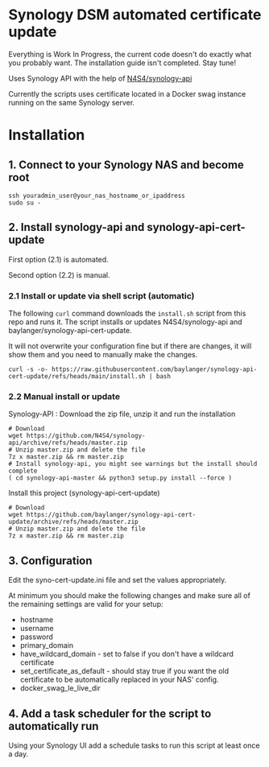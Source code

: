 # Synology DSM automated certificate update

Everything is Work In Progress, the current code doesn't do exactly what you probably want. The installation guide isn't completed. Stay tune!

Uses Synology API with the help of [N4S4/synology-api](https://github.com/N4S4/synology-api)

Currently the scripts uses certificate located in a Docker swag instance running on the same Synology server.

# Installation

## 1. Connect to your Synology NAS and become root
```
ssh youradmin_user@your_nas_hostname_or_ipaddress
sudo su -
```

## 2. Install synology-api and synology-api-cert-update

First option (2.1) is automated.

Second option (2.2) is manual.

### 2.1 Install or update via shell script (automatic)

The following `curl` command downloads the `install.sh` script from this repo and runs it. The script installs or updates N4S4/synology-api and baylanger/synology-api-cert-update.

It will not overwrite your configuration fine but if there are changes, it will show them and you need to manually make the changes.

```
curl -s -o- https://raw.githubusercontent.com/baylanger/synology-api-cert-update/refs/heads/main/install.sh | bash
```

### 2.2 Manual install or update

Synology-API : Download the zip file, unzip it and run the installation

```
# Download
wget https://github.com/N4S4/synology-api/archive/refs/heads/master.zip
# Unzip master.zip and delete the file
7z x master.zip && rm master.zip
# Install synology-api, you might see warnings but the install should complete
( cd synology-api-master && python3 setup.py install --force )
```

Install this project (synology-api-cert-update)
```
# Download
wget https://github.com/baylanger/synology-api-cert-update/archive/refs/heads/master.zip
# Unzip master.zip and delete the file
7z x master.zip && rm master.zip
```

## 3. Configuration

Edit the syno-cert-update.ini file and set the values appropriately.

At minimum you should make the following changes and make sure all of the remaining settings are valid for your setup:
- hostname
- username
- password
- primary_domain
- have_wildcard_domain - set to false if you don't have a wildcard certificate
- set_certificate_as_default - should stay true if you want the old certificate to be automatically replaced in your NAS' config.
- docker_swag_le_live_dir

## 4. Add a task scheduler for the script to automatically run

Using your Synology UI add a schedule tasks to run this script at least once a day.
